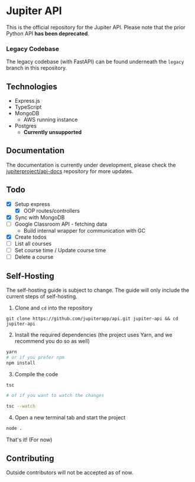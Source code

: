 # Jupiter API

This is the official repository for the Jupiter API. Please note that the prior Python API **has been deprecated**.

### Legacy Codebase
The legacy codebase (with FastAPI) can be found underneath the `legacy` branch in this repository.

## Technologies
- Express.js
- TypeScript
- MongoDB
  - AWS running instance
- Postgres
  - **Currently unsupported**
 
## Documentation
The documentation is currently under development, please check the [jupiterproject/api-docs](//github.com/jupiterproject/api-docs) repository for more updates.

## Todo
- [x] Setup express
  - [x] OOP routes/controllers
- [x] Sync with MongoDB
- [ ] Google Classroom API - fetching data
  - Build internal wrapper for communication with GC
- [x] Create todos
- [ ] List all courses
- [ ] Set course time / Update course time
- [ ] Delete a course

## Self-Hosting
The self-hosting guide is subject to change. The guide will only include the current steps of self-hosting.

1. Clone and `cd` into the repository

```git clone https://github.com/jupiterapp/api.git jupiter-api && cd jupiter-api```

2. Install the required dependencies (the project uses Yarn, and we recommend you do so as well)

```bash
yarn
# or if you prefer npm
npm install
```

3. Compile the code

```bash
tsc

# of if you want to watch the changes

tsc --watch
```

4. Open a new terminal tab and start the project

```bash
node .
```

That's it! (For now)

## Contributing
Outside contributors will not be accepted as of now.
